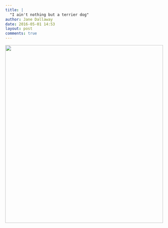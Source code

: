 ```yaml
---
title: |
  "I ain't nothing but a terrier dog"
author: Jane Dallaway
date: 2016-05-01 14:53
layout: post
comments: true
---
```


<div><a href="http://static.skitters.dallaway.com/PPtp_FullSizeRender.jpg"><img src="http://static.skitters.dallaway.com/PPtp_thumb_FullSizeRender.jpg" width="500" height="563"/></a></div>



  

      

